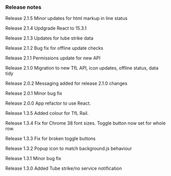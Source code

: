 ### Release notes

Release 2.1.5 Minor updates for html markup in line status

Release 2.1.4 Updgrade React to 15.3.1

Release 2.1.3 Updates for tube strike data

Release 2.1.2 Bug fix for offline update checks

Release 2.1.1 Permissions update for new API

Release 2.1.0 Migration to new TfL API, icon updates, offline status, data tidy

Release 2.0.2 Messaging added for release 2.1.0 changes

Release 2.0.1 Minor bug fix

Release 2.0.0 App refactor to use React.

Release 1.3.5 Added colour for TfL Rail.

Release 1.3.4 Fix for Chrome 38 font sizes. Toggle button now set for whole row.

Release 1.3.3 Fix for broken toggle buttons

Release 1.3.2 Popup icon to match background.js behaviour

Release 1.3.1 Minor bug fix

Release 1.3.0 Added Tube strike/no service notification
